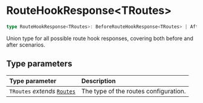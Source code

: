 # RouteHookResponse\<TRoutes\>

```ts
type RouteHookResponse<TRoutes>: BeforeRouteHookResponse<TRoutes> | AfterRouteHookResponse<TRoutes>;
```

Union type for all possible route hook responses, covering both before and after scenarios.

## Type parameters

| Type parameter | Description |
| :------ | :------ |
| `TRoutes` *extends* [`Routes`](Routes) | The type of the routes configuration. |
